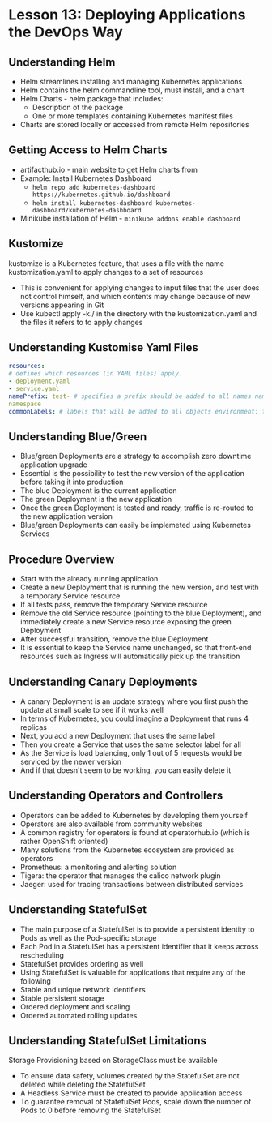 # Lesson 13: Deploying Applications the DevOps Way

## Understanding Helm
- Helm streamlines installing and managing Kubernetes applications
- Helm contains the helm commandline tool, must install, and a chart
- Helm Charts - helm package that includes:
  - Description of the package
  - One or more templates containing Kubernetes manifest files
- Charts are stored locally or accessed from remote Helm repositories

## Getting Access to Helm Charts
- artifacthub.io - main website to get Helm charts from
- Example: Install Kubernetes Dashboard
  - `helm repo add kubernetes-dashboard https://kubernetes.github.io/dashboard`
  - `helm install kubernetes-dashboard kubernetes-dashboard/kubernetes-dashboard`
- Minikube installation of Helm - `minikube addons enable dashboard`

## Kustomize
kustomize is a Kubernetes feature, that uses a file with the name kustomization.yaml to apply changes to a set of resources
- This is convenient for applying changes to input files that the user does not control himself, and which contents may change because of new versions appearing in Git
- Use kubectl apply -k./ in the directory with the kustomization.yaml and the files it refers to to apply changes

## Understanding Kustomise Yaml Files

```yaml
resources:
# defines which resources (in YAML files) apply.
- deployment.yaml
- service.yaml
namePrefix: test- # specifies a prefix should be added to all names namespace: testing # objects will be created in this specific
namespace
commonLabels: # labels that will be added to all objects environment: testing
```

## Understanding Blue/Green
- Blue/green Deployments are a strategy to accomplish zero downtime application upgrade
- Essential is the possibility to test the new version of the application before taking it into production
- The blue Deployment is the current application
- The green Deployment is the new application
- Once the green Deployment is tested and ready, traffic is re-routed to the new application version
- Blue/green Deployments can easily be implemeted using Kubernetes
Services

## Procedure Overview
- Start with the already running application
- Create a new Deployment that is running the new version, and test with a temporary Service resource
- If all tests pass, remove the temporary Service resource
- Remove the old Service resource (pointing to the blue Deployment), and immediately create a new Service resource exposing the green Deployment
- After successful transition, remove the blue Deployment
- It is essential to keep the Service name unchanged, so that front-end resources such as Ingress will automatically pick up the transition

## Understanding Canary Deployments
- A canary Deployment is an update strategy where you first push the update at small scale to see if it works well
- In terms of Kubernetes, you could imagine a Deployment that runs 4 replicas
- Next, you add a new Deployment that uses the same label
- Then you create a Service that uses the same selector label for all
- As the Service is load balancing, only 1 out of 5 requests would be serviced by the newer version
- And if that doesn't seem to be working, you can easily delete it

## Understanding Operators and Controllers
- Operators can be added to Kubernetes by developing them yourself
- Operators are also available from community websites
- A common registry for operators is found at operatorhub.io (which is rather
OpenShift oriented)
- Many solutions from the Kubernetes ecosystem are provided as operators
- Prometheus: a monitoring and alerting solution
- Tigera: the operator that manages the calico network plugin
- Jaeger: used for tracing transactions between distributed services

## Understanding StatefulSet
- The main purpose of a StatefulSet is to provide a persistent identity to Pods as well as the Pod-specific storage
- Each Pod in a StatefulSet has a persistent identifier that it keeps across rescheduling
- StatefulSet provides ordering as well
- Using StatefulSet is valuable for applications that require any of the following
- Stable and unique network identifiers
- Stable persistent storage
- Ordered deployment and scaling
- Ordered automated rolling updates

## Understanding StatefulSet Limitations
Storage Provisioning based on StorageClass must be available
- To ensure data safety, volumes created by the StatefulSet are not deleted while deleting the StatefulSet
- A Headless Service must be created to provide application access
- To guarantee removal of StatefulSet Pods, scale down the number of Pods to 0 before removing the StatefulSet
